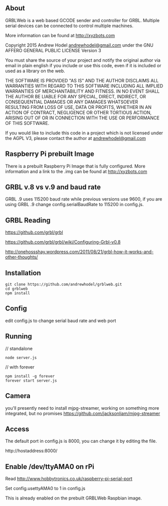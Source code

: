 ## About

GRBLWeb is a web based GCODE sender and controller for GRBL.  Multiple serial devices can be connected to control multiple machines.

More information can be found at http://xyzbots.com

Copyright 2015 Andrew Hodel andrewhodel@gmail.com under the GNU AFFERO GENERAL PUBLIC LICENSE Version 3

You must share the source of your project and notify the original author via email in plain english if you include or use this code, even if it is included or used as a library on the web.

THE SOFTWARE IS PROVIDED "AS IS" AND THE AUTHOR DISCLAIMS ALL WARRANTIES
WITH REGARD TO THIS SOFTWARE INCLUDING ALL IMPLIED WARRANTIES OF
MERCHANTABILITY AND FITNESS. IN NO EVENT SHALL THE AUTHOR BE LIABLE FOR
ANY SPECIAL, DIRECT, INDIRECT, OR CONSEQUENTIAL DAMAGES OR ANY DAMAGES
WHATSOEVER RESULTING FROM LOSS OF USE, DATA OR PROFITS, WHETHER IN AN
ACTION OF CONTRACT, NEGLIGENCE OR OTHER TORTIOUS ACTION, ARISING OUT OF
OR IN CONNECTION WITH THE USE OR PERFORMANCE OF THIS SOFTWARE.

If you would like to include this code in a project which is not licensed under the AGPL V3, please contact the author at andrewhodel@gmail.com

## Raspberry Pi prebuilt Image

There is a prebuilt Raspberry Pi Image that is fully configured.  More information and a link to the .img can be found at http://xyzbots.com

## GRBL v.8 vs v.9 and baud rate

GRBL .9 uses 115200 baud rate while previous versions use 9600, if you are using GRBL .9 change config.serialBaudRate to 115200 in config.js.

## GRBL Reading

https://github.com/grbl/grbl

https://github.com/grbl/grbl/wiki/Configuring-Grbl-v0.8

http://onehossshay.wordpress.com/2011/08/21/grbl-how-it-works-and-other-thoughts/

## Installation

```
git clone https://github.com/andrewhodel/grblweb.git
cd grblweb
npm install
```

## Config

edit config.js to change serial baud rate and web port

## Running

// standalone
```
node server.js
```

// with forever
```
npm install -g forever
forever start server.js
```
## Camera
you'll presently need to install mjpg-streamer, working on something more integrated, but no promises
https://github.com/jacksonliam/mjpg-streamer

## Access

The default port in config.js is 8000, you can change it by editing the file.

http://hostaddress:8000/

## Enable /dev/ttyAMA0 on rPi

Read http://www.hobbytronics.co.uk/raspberry-pi-serial-port

Set config.usettyAMA0 to 1 in config.js

This is already enabled on the prebuilt GRBLWeb Raspbian image.
